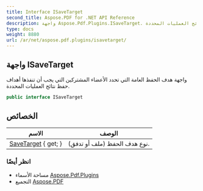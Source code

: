 ```yaml
---
title: Interface ISaveTarget
second_title: Aspose.PDF for .NET API Reference
description: واجهة Aspose.Pdf.Plugins.ISaveTarget. واجهة هدف الحفظ العامة التي تحدد الأعضاء المشتركين التي يجب أن تنفذها أهداف حفظ نتائج العمليات المحددة
type: docs
weight: 8880
url: /ar/net/aspose.pdf.plugins/isavetarget/
---
```

## واجهة ISaveTarget

واجهة هدف الحفظ العامة التي تحدد الأعضاء المشتركين التي يجب أن تنفذها أهداف حفظ نتائج العمليات المحددة.

```csharp
public interface ISaveTarget
```

## الخصائص

| الاسم | الوصف |
| --- | --- |
| [SaveTarget](../../aspose.pdf.plugins/isavetarget/savetarget/) { get; } | نوع هدف الحفظ (ملف أو تدفق). |

### انظر أيضًا

* مساحة الأسماء [Aspose.Pdf.Plugins](../../aspose.pdf.plugins/)
* التجميع [Aspose.PDF](../../)